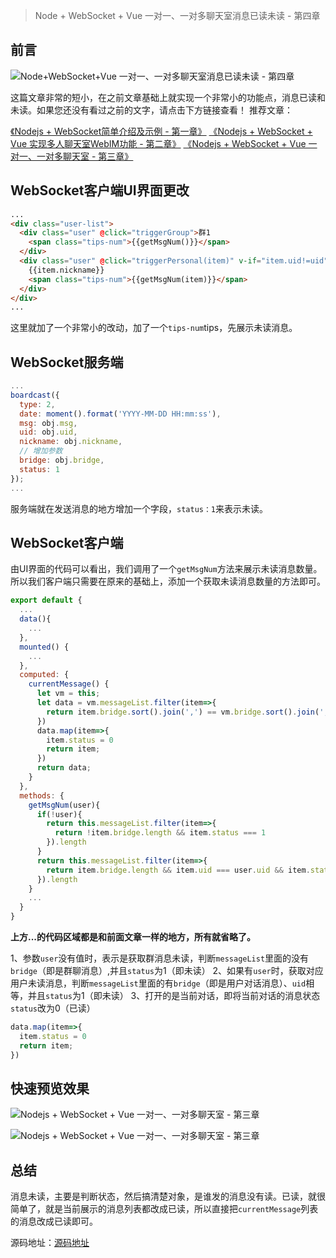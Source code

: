 > Node + WebSocket + Vue 一对一、一对多聊天室消息已读未读 - 第四章


## 前言

![Node+WebSocket+Vue 一对一、一对多聊天室消息已读未读 - 第四章](http://cdn.javanx.cn/wp-content/themes/lensnews2.2/images/post/20190429175028.jpg)

这篇文章非常的短小，在之前文章基础上就实现一个非常小的功能点，消息已读和未读。如果您还没有看过之前的文字，请点击下方链接查看！
推荐文章：

[《Nodejs + WebSocket简单介绍及示例 - 第一章》](https://www.toutiao.com/i6683747519056314892/)
[《Nodejs + WebSocket + Vue 实现多人聊天室WebIM功能 - 第二章》](https://www.toutiao.com/i6685131748478550535/)
[《Nodejs + WebSocket + Vue 一对一、一对多聊天室 - 第三章》](https://www.toutiao.com/i6685257409994162696/)



## WebSocket客户端UI界面更改

```html
...
<div class="user-list">
  <div class="user" @click="triggerGroup">群1
    <span class="tips-num">{{getMsgNum()}}</span>
  </div>
  <div class="user" @click="triggerPersonal(item)" v-if="item.uid!=uid" v-for="item in users">
    {{item.nickname}}
    <span class="tips-num">{{getMsgNum(item)}}</span>
  </div>
</div>
...
```

这里就加了一个非常小的改动，加了一个`tips-num`tips，先展示未读消息。

## WebSocket服务端
```javascript
...
boardcast({
  type: 2,
  date: moment().format('YYYY-MM-DD HH:mm:ss'),
  msg: obj.msg,
  uid: obj.uid,
  nickname: obj.nickname,
  // 增加参数
  bridge: obj.bridge,
  status: 1
});
...
```
服务端就在发送消息的地方增加一个字段，`status：1`来表示未读。


## WebSocket客户端

由UI界面的代码可以看出，我们调用了一个`getMsgNum`方法来展示未读消息数量。所以我们客户端只需要在原来的基础上，添加一个获取未读消息数量的方法即可。
```javascript
export default {
  ...
  data(){
    ...
  },
  mounted() {
    ...
  },
  computed: {
    currentMessage() {
      let vm = this;
      let data = vm.messageList.filter(item=>{
        return item.bridge.sort().join(',') == vm.bridge.sort().join(',')
      })
      data.map(item=>{
        item.status = 0
        return item;
      })
      return data;
    }
  },
  methods: {
    getMsgNum(user){
      if(!user){
        return this.messageList.filter(item=>{
          return !item.bridge.length && item.status === 1
        }).length
      }
      return this.messageList.filter(item=>{
        return item.bridge.length && item.uid === user.uid && item.status === 1
      }).length
    }
    ...
  }
}
```

**上方...的代码区域都是和前面文章一样的地方，所有就省略了。**

1、参数`user`没有值时，表示是获取群消息未读，判断`messageList`里面的没有`bridge`（即是群聊消息）,并且`status`为1（即未读）
2、如果有`user`时，获取对应用户未读消息，判断`messageList`里面的有`bridge`（即是用户对话消息）、`uid`相等，并且`status`为1（即未读）
3、打开的是当前对话，即将当前对话的消息状态`status`改为0（已读）
```javascript
data.map(item=>{
  item.status = 0
  return item;
})
```

## 快速预览效果

![Nodejs + WebSocket + Vue 一对一、一对多聊天室 - 第三章](http://cdn.javanx.cn/wp-content/themes/lensnews2.2/images/post/20190430111405.jpg)


![Nodejs + WebSocket + Vue 一对一、一对多聊天室 - 第三章](http://cdn.javanx.cn/wp-content/themes/lensnews2.2/images/post/20190430112034.jpg)


## 总结
消息未读，主要是判断状态，然后搞清楚对象，是谁发的消息没有读。已读，就很简单了，就是当前展示的消息列表都改成已读，所以直接把`currentMessage`列表的消息改成已读即可。



源码地址：[源码地址](https://github.com/javanf/web-im)

